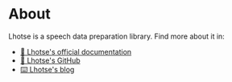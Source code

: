 # About

Lhotse is a speech data preparation library. Find more about it in:
- [📝 Lhotse's official documentation](https://lhotse.readthedocs.io/en/latest/getting-started.html)
- [🔗 Lhotse's GitHub](https://github.com/lhotse-speech/lhotse)
- [⌨️ Lhotse's blog](https://lhotse-speech.github.io/)
